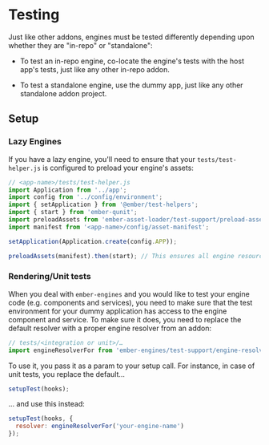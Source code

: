# Testing

Just like other addons, engines must be tested differently depending upon whether they are "in-repo" or "standalone":

* To test an in-repo engine, co-locate the engine's tests with the host app's tests, just like any other in-repo addon.

* To test a standalone engine, use the dummy app, just like any other standalone addon project.

## Setup

### Lazy Engines

If you have a lazy engine, you'll need to ensure that your `tests/test-helper.js` is configured to preload your engine's assets:

```js
// <app-name>/tests/test-helper.js
import Application from '../app';
import config from '../config/environment';
import { setApplication } from '@ember/test-helpers';
import { start } from 'ember-qunit';
import preloadAssets from 'ember-asset-loader/test-support/preload-assets';
import manifest from '<app-name>/config/asset-manifest';

setApplication(Application.create(config.APP));

preloadAssets(manifest).then(start); // This ensures all engine resources are loaded before the tests
```

### Rendering/Unit tests

When you deal with `ember-engines` and you would like to test your engine code (e.g. components and services), you need to make sure that the test environment for your dummy application has access to the engine component and service. To make sure it does, you need to replace the default resolver with a proper engine resolver from an addon:


```js
// tests/<integration or unit>/…
import engineResolverFor from 'ember-engines/test-support/engine-resolver-for';
```
To use it, you pass it as a param to your setup call. For instance, in case of unit tests, you replace the default...

```js
setupTest(hooks);
```

... and use this instead:

```js
setupTest(hooks, {
  resolver: engineResolverFor('your-engine-name')
});
```
